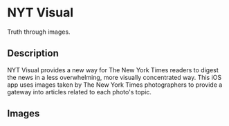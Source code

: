 # NYT Visual
Truth through images.

## Description
NYT Visual provides a new way for The New York Times readers to digest the news in a less overwhelming, more visually concentrated way. This iOS app uses images taken by The New York Times photographers to provide a gateway into articles related to each photo's topic. 

## Images

